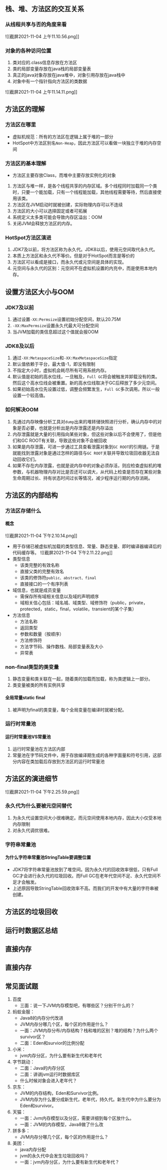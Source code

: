 ## 栈、堆、方法区的交互关系
### 从线程共享与否的角度来看
![[截屏2021-11-04 上午11.10.56.png]]
### 对象的各种访问位置
1. 类对应的.class信息存放在方法区
2. 类的局部变量存放在java栈的局部变量表
3. 真正的java对象存放在java堆中，对象引用存放在java栈中
4. 对象中有一个指针指向方法区的类数据

![[截屏2021-11-04 上午11.14.11.png]]

## 方法区的理解
### 方法区在哪里
- 虚拟机规范：所有的方法区在逻辑上属于堆的一部分
- HotSpot中方法区别名`Non-Heap`，因此方法区可以看做一块独立于堆的内存空间


### 方法区的基本理解
- 方法区主要存放Class，而堆中主要存放实例化的对象
1. 方法区与堆一样，是各个线程共享的内存区域。多个线程同时加载同一个类时，只要一个能加载，只有一个线程能加载，其他线程需要等待，然后直接使用该类。
2. 方法区在JVM启动时就被创建，实际物理内存可以不连续
3. 方法区的大小可以选择固定或者可拓展
4. 系统定义太多类可能会导致内存区溢出：OOM
5. 关闭JVM会释放方法区的内存。


### HotSpot方法区演进
1. JDK7及以前，将方法区称为永久代。JDK8以后，使用元空间取代永久代。
2. 本质上方法区和永久代不等价。但是对于HotSpot而言是等价的
3. 方法区可以看成是接口，而永久代或元空间是具体的实现。
4. 元空间与永久代的区别：元空间不在虚拟机设置的内充中，而是使用本地内存。


## 设置方法区大小与OOM
### JDK7及以前
1. 通过设置`-XX:Permsize`设置初始分配空间，默认20.75M
2. `-XX:MaxPermsize`设置永久代最大可分配空间
3. 当JVM加载的类信息超过这个值就会报OOM


### JDK8及以后
1. 通过`-XX:MetaspaceSize`和`-XX:MaxMetaspaceSize`指定
2. 默认值依赖于平台，最大值-1，即没有限制
3. 不指定大小时，虚拟机会耗尽所有可用系统内存。
4. 默认值是初始的高水位线，一旦触及，`Full GC`将会被触发并卸载没有的类。然后这个高水位线会被重置。新的高水位线取决于GC后释放了多少元空间。
5. 如果初始高水位先设置过低，调整会频繁发生，`Full GC`多次调用。所以一般设置一个较高值。


### 如何解决OOM
1. 先通过内存映像分析工具对`dump`出来的堆转储快照进行分析，确认内存中的对象是否必要，也就是分析出是内存泄露还是内存溢出
2. 内存泄露就是大量的引用指向某些对象，但这些对象以后不会使用了，但是他们和GC ROOT有关联，导致这些对象不会被回收
3. 如果是内存泄露，可进一步通过工具查看泄露对象到`GC ROOT`的引用链。于是就能找到泄露对象是通过怎样的路径与`GC ROOT`关联并导致垃圾回收器无法自动回收它们。
4. 如果不存在内存泄露，也就是说内存中的对象必须存活，则应检查虚拟机的堆参数，与机器物理内存对比是否还可以调大，从代码上检查是否存在某些对象生命周期过长、持有状态时间过长等情况，减少程序运行期的内存消耗。


## 方法区的内部结构
### 方法区存储什么
#### 概念
![[截屏2021-11-04 下午2.10.14.png]]
- 用于存储已被虚拟机加载的类型信息、常量、静态变量、即时编译器编译后的代码缓存等。
![[截屏2021-11-04 下午2.11.22.png]]
- 类型信息
	- 该类完整的有效名称
	- 直接父类的完整有效名
	- 该类的修饰符`public、abstract、final`
	- 直接接口的一个有序列表
- 域信息，也就是成员变量
	- 需保存所有域相关信息以及域的声明顺序
	- 域相关信心包括：域名城、域类型、域修饰符（public，private，protected，static，final，volatile，transient的某个子集）
- 方法信息
	- 方法名称
	- 返回类型
	- 参数和数量（按顺序）
	- 方法修饰符
	- 方法字节码、操作数栈、局部变量表及大小
	- 异常表


### non-final类型的类变量
1. 静态变量和类关联在一起，随着类的加载而加载，称为类逻辑上一部分。
2. 类变量被类的所有实例共享
#### 全局常量static final
1. 被声明为final的类变量，每个全局变量在编译时就被分配。


### 运行时常量池
#### 运行时常量池VS常量池
1. 运行时常量池在方法区内部
2. 常量池在字节码文件中，用于存放编译期生成的各种字面量和符号引用，这部分内容在类加载后存放到方法区的运行时常量池

## 方法区的演进细节
![[截屏2021-11-04 下午2.25.59.png]]
### 永久代为什么要被元空间替代
1. 为永久代设置空间大小很难确定。而元空间使用本地内存，因此大小仅受本地内存限制
2. 对永久代调优很难。

### 字符串常量池
#### 为什么字符串常量池StringTable要调整位置
- JDK7将字符串常量池放到了堆空间。因为永久代的回收效率很低，只有Full GC才会进行永久代的垃圾回收。而Full GC在老年代空间不足、永久代空间不足才会触发。
- 上述原因导致StringTable回收效率不高。而我们的开发中有大量的字符串被创建。


## 方法区的垃圾回收
## 运行时数据区总结
## 直接内存
## 直接内存
## 常见面试题
1.  百度
    -   三面：说一下JVM内存模型吧，有哪些区？分别干什么的？
2.  蚂蚁金服：
    -   Java8的内存分代改进
    -   JVM内存分哪几个区，每个区的作用是什么？
    -   一面：JVM内存分布/内存结构？栈和堆的区别？堆的结构？为什么两个survivor区？
    -   二面：Eden和survior的比例分配
3.  小米：
    -   jvm内存分区，为什么要有新生代和老年代
4.  字节跳动：
    -   二面：Java的内存分区
    -   二面：讲讲jvm运行时数据库区
    -   什么时候对象会进入老年代？
5.  京东：
    -   JVM的内存结构，Eden和Survivor比例。
    -   JVM内存为什么要分成新生代，老年代，持久代。新生代中为什么要分为Eden和survivor。
6.  天猫：
    -   一面：Jvm内存模型以及分区，需要详细到每个区放什么。
    -   一面：JVM的内存模型，Java8做了什么改
7.  拼多多：
    -   JVM内存分哪几个区，每个区的作用是什么？
8.  美团：
    -   java内存分配
    -   jvm的永久代中会发生垃圾回收吗？
    -   一面：jvm内存分区，为什么要有新生代和老年代？
